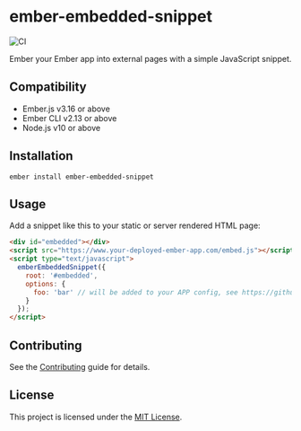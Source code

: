 ember-embedded-snippet
==============================================================================

![CI](https://github.com/kaliber5/ember-embedded-snippet/workflows/CI/badge.svg)

Ember your Ember app into external pages with a simple JavaScript snippet.


Compatibility
------------------------------------------------------------------------------

* Ember.js v3.16 or above
* Ember CLI v2.13 or above
* Node.js v10 or above


Installation
------------------------------------------------------------------------------

```
ember install ember-embedded-snippet
```


Usage
------------------------------------------------------------------------------

Add a snippet like this to your static or server rendered HTML page:

```html
<div id="embedded"></div>
<script src="https://www.your-deployed-ember-app.com/embed.js"></script>
<script type="text/javascript">
  emberEmbeddedSnippet({
    root: '#embedded',
    options: {
      foo: 'bar' // will be added to your APP config, see https://github.com/peopledoc/ember-cli-embedded
    }
  });
</script>
```


Contributing
------------------------------------------------------------------------------

See the [Contributing](CONTRIBUTING.md) guide for details.


License
------------------------------------------------------------------------------

This project is licensed under the [MIT License](LICENSE.md).
